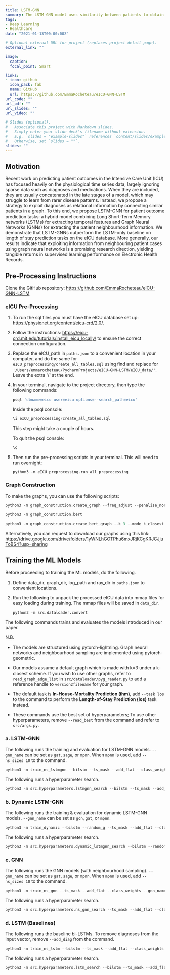 ```yaml
---
title: LSTM-GNN
summary: The LSTM-GNN model uses similarity between patients to obtain a better representation of the diagnosis information in the Electronic Health Record.
tags:
- Deep Learning
- Healthcare
date: "2021-01-13T00:00:00Z"

# Optional external URL for project (replaces project detail page).
external_link: ""

image:
  caption:
  focal_point: Smart

links:
- icon: github
  icon_pack: fab
  name: GitHub
  url: https://github.com/EmmaRocheteau/eICU-GNN-LSTM
url_code: ""
url_pdf: ""
url_slides: ""
url_video: ""

# Slides (optional).
#   Associate this project with Markdown slides.
#   Simply enter your slide deck's filename without extension.
#   E.g. `slides = "example-slides"` references `content/slides/example-slides.md`.
#   Otherwise, set `slides = ""`.
slides: ""
---
```

## Motivation
Recent work on predicting patient outcomes in the Intensive Care Unit (ICU) has focused heavily on the physiological time series data, largely ignoring sparse data such as diagnoses and medications. When they are included, they are usually concatenated in the late stages of a model, which may struggle to learn from rarer disease patterns. Instead, we propose a strategy to exploit diagnoses as relational information by connecting similar patients in a graph. To this end, we propose LSTM-GNN for patient outcome prediction tasks: a hybrid model combining Long Short-Term Memory networks (LSTMs) for extracting temporal features and Graph Neural Networks (GNNs) for extracting the patient neighbourhood information. We demonstrate that LSTM-GNNs outperform the LSTM-only baseline on length of stay prediction tasks on the eICU database. More generally, our results indicate that exploiting information from neighbouring patient cases using graph neural networks is a promising research direction, yielding tangible returns in supervised learning performance on Electronic Health Records.


## Pre-Processing Instructions

Clone the GitHub repository: https://github.com/EmmaRocheteau/eICU-GNN-LSTM

### eICU Pre-Processing

1) To run the sql files you must have the eICU database set up: https://physionet.org/content/eicu-crd/2.0/. 

2) Follow the instructions: https://eicu-crd.mit.edu/tutorials/install_eicu_locally/ to ensure the correct connection configuration. 

3) Replace the eICU_path in `paths.json` to a convenient location in your computer, and do the same for `eICU_preprocessing/create_all_tables.sql` using find and replace for 
`'/Users/emmarocheteau/PycharmProjects/eICU-GNN-LSTM/eICU_data/'`. Leave the extra '/' at the end.

4) In your terminal, navigate to the project directory, then type the following commands:

    ```sql
    psql 'dbname=eicu user=eicu options=--search_path=eicu'
    ```
    
    Inside the psql console:
    
    ```sql
    \i eICU_preprocessing/create_all_tables.sql
    ```
    
    This step might take a couple of hours.
    
    To quit the psql console:
    
    ```sql
    \q
    ```
    
5) Then run the pre-processing scripts in your terminal. This will need to run overnight:

    ```python
    python3 -m eICU_preprocessing.run_all_preprocessing
    ```
    
### Graph Construction

To make the graphs, you can use the following scripts:

```python
python3 -m graph_construction.create_graph --freq_adjust --penalise_non_shared --k 3 --mode k_closest
```
```python
python3 -m graph_construction.bert
```
```python
python3 -m graph_construction.create_bert_graph --k 3 --mode k_closest
```


Alternatively, you can request to download our graphs using this link:
https://drive.google.com/drive/folders/1yWNLhGOTPhu6mxJRjKCgKRJCJjuToBS4?usp=sharing

## Training the ML Models

Before proceeding to training the ML models, do the following.

1) Define data_dir, graph_dir, log_path and ray_dir in `paths.json` to convenient locations.

2) Run the following to unpack the processed eICU data into mmap files for easy loading during training. The mmap files will be saved in `data_dir`.
    ```python
    python3 -m src.dataloader.convert
    ```

The following commands trains and evaluates the models introduced in our paper.

N.B.

- The models are structured using pytorch-lightning. Graph neural networks and neighbourhood sampling are implemented using pytorch-geometric.

- Our models assume a default graph which is made with k=3 under a k-closest scheme. If you wish to use other graphs, refer to `read_graph_edge_list` in `src/dataloader/pyg_reader.py` to add a reference handle to `version2filename` for your graph. 

- The default task is **In-House-Mortality Prediction (ihm)**, add `--task los` to the command to perform the **Length-of-Stay Prediction (los)** task instead. 

- These commands use the best set of hyperparameters; To use other hyperparameters, remove `--read_best` from the command and refer to `src/args.py`. 

### a. LSTM-GNN
The following runs the training and evaluation for LSTM-GNN models. `--gnn_name` can be set as `gat`, `sage`, or `mpnn`. When `mpnn` is used, add `--ns_sizes 10` to the command.

```python
python3 -m train_ns_lstmgnn --bilstm --ts_mask --add_flat --class_weights --gnn_name gat --add_diag --read_best
```

The following runs a hyperparameter search.

```python
python3 -m src.hyperparameters.lstmgnn_search --bilstm --ts_mask --add_flat --class_weights  --gnn_name gat --add_diag
```

### b. Dynamic LSTM-GNN
The following runs the training & evaluation for dynamic LSTM-GNN models. `--gnn_name` can be set as `gcn`, `gat`, or `mpnn`.

```python
python3 -m train_dynamic --bilstm --random_g --ts_mask --add_flat --class_weights --gnn_name mpnn --read_best
```

The following runs a hyperparameter search.

```python
python3 -m src.hyperparameters.dynamic_lstmgnn_search --bilstm --random_g --ts_mask --add_flat --class_weights --gnn_name mpnn
```

### c. GNN
The following runs the GNN models (with neighbourhood sampling). `--gnn_name` can be set as `gat`, `sage`, or `mpnn`. When `mpnn` is used, add `--ns_sizes 10` to the command.

```python
python3 -m train_ns_gnn --ts_mask --add_flat --class_weights --gnn_name gat --add_diag --read_best
```

The following runs a hyperparameter search.

```python
python3 -m src.hyperparameters.ns_gnn_search --ts_mask --add_flat --class_weights --gnn_name gat --add_diag
```

### d. LSTM (Baselines)
The following runs the baseline bi-LSTMs. To remove diagnoses from the input vector, remove `--add_diag` from the command.
```python
python3 -m train_ns_lstm --bilstm --ts_mask --add_flat --class_weights --num_workers 0 --add_diag --read_best
```

The following runs a hyperparameter search.

```python
python3 -m src.hyperparameters.lstm_search --bilstm --ts_mask --add_flat --class_weights --num_workers 0 --add_diag
```